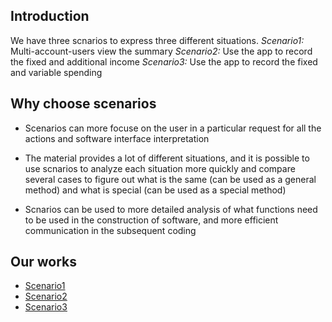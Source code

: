 ## Introduction
We have three scnarios to express three different situations.
*Scenario1:* Multi-account-users view the summary
*Scenario2:* Use the app to record the fixed and additional income
*Scenario3:* Use the app to record the fixed and variable spending

## Why choose scenarios
- Scenarios can more focuse on the user in a particular request for all the actions and software interface interpretation

- The material provides a lot of different situations, and it is possible to use scnarios to analyze each situation more quickly and compare several cases to figure out what is the same (can be used as a general method) and what is special (can be used as a special method)

- Scnarios can be used to more detailed analysis of what functions need to be used in the construction of software, and more efficient communication in the subsequent coding

## Our works
- [Scenario1](docs/Scenario1.md) 
- [Scenario2](docs/Scenario2.md) 
- [Scenario3](docs/Scenario3.md) 
